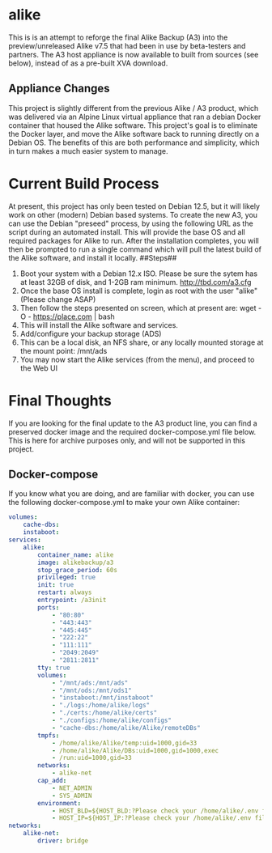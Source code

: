 # alike

This is is an attempt to reforge the final Alike Backup (A3) into the preview/unreleased Alike v7.5 that had been in use by beta-testers and partners.
The A3 host appliance is now available to built from sources (see below), instead of as a pre-built XVA download.

## Appliance Changes ##
This project is slightly different from the previous Alike / A3 product, which was delivered via an Alpine Linux virtual appliance that ran a debian Docker container that housed the Alike software.
This project's goal is to eliminate the Docker layer, and move the Alike software back to running directly on a Debian OS.  The benefits of this are both performance and simplicity, which in turn makes a much easier system to manage.


# Current Build Process #
At present, this project has only been tested on Debian 12.5, but it will likely work on other (modern) Debian based systems. To create the new A3, you can use the Debian "preseed" process, by using the following URL as the script during an automated install. This will provide the base OS and all required packages for Alike to run.  After the installation completes, you will then be prompted to run a single command which will pull the latest build of the Alike software, and install it locally.
##Steps##
1. Boot your system with a Debian 12.x ISO.  Please be sure the sytem has at least 32GB of disk, and 1-2GB ram minimum.
http://tbd.com/a3.cfg
1. Once the base OS install is complete, login as root with the user "alike"  (Please change ASAP)
1. Then follow the steps presented on screen, which at present are:
  wget -O - https://place.com | bash
1. This will install the Alike software and services.
1. Add/configure your backup storage (ADS)
1. This can be a local disk, an NFS share, or any locally mounted storage at the mount point: /mnt/ads
1. You may now start the Alike services (from the menu), and proceed to the Web UI

# Final Thoughts #
If you are looking for the final update to the A3 product line, you can find a preserved docker image and the required docker-compose.yml file below.  This is here for archive purposes only, and will not be supported in this project.

## Docker-compose ###

If you know what you are doing, and are familiar with docker, you can use the following docker-compose.yml to make your own Alike container:
```yaml
volumes:
    cache-dbs:
    instaboot:
services:
    alike:
        container_name: alike
        image: alikebackup/a3
        stop_grace_period: 60s
        privileged: true
        init: true
        restart: always
        entrypoint: /a3init
        ports:
            - "80:80"
            - "443:443"
            - "445:445"
            - "222:22"
            - "111:111"
            - "2049:2049"
            - "2811:2811"
        tty: true
        volumes:
            - "/mnt/ads:/mnt/ads"
            - "/mnt/ods:/mnt/ods1"
            - "instaboot:/mnt/instaboot"
            - "./logs:/home/alike/logs"
            - "./certs:/home/alike/certs"
            - "./configs:/home/alike/configs"
            - "cache-dbs:/home/alike/Alike/remoteDBs"
        tmpfs:
            - /home/alike/Alike/temp:uid=1000,gid=33
            - /home/alike/Alike/DBs:uid=1000,gid=1000,exec
            - /run:uid=1000,gid=33
        networks:
            - alike-net
        cap_add:
            - NET_ADMIN
            - SYS_ADMIN
        environment:
            - HOST_BLD=${HOST_BLD:?Please check your /home/alike/.env file}
            - HOST_IP=${HOST_IP:?Please check your /home/alike/.env file}
networks:             
    alike-net:         
        driver: bridge 

```
